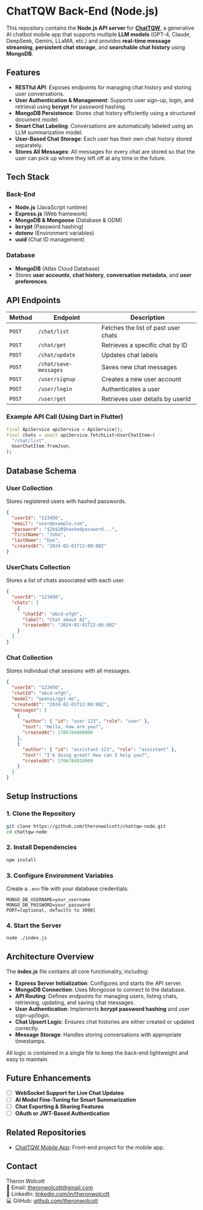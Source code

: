 # ChatTQW Back-End (Node.js)

This repository contains the **Node.js API server** for [**ChatTQW**](https://github.com/theronwolcott/chattqw), a generative AI chatbot mobile app that supports multiple **LLM models** (GPT-4, Claude, DeepSeek, Gemini, LLaMA, etc.) and provides **real-time message streaming**, **persistent chat storage**, and **searchable chat history** using **MongoDB**.

## Features

- **RESTful API**: Exposes endpoints for managing chat history and storing user conversations.
- **User Authentication & Management**: Supports user sign-up, login, and retrieval using **bcrypt** for password hashing.
- **MongoDB Persistence**: Stores chat history efficiently using a structured document model.
- **Smart Chat Labeling**: Conversations are automatically labeled using an LLM summarization model.
- **User-Based Chat Storage**: Each user has their own chat history stored separately.
- **Stores All Messages**: All messages for every chat are stored so that the user can pick up where they left off at any time in the future.

## Tech Stack

### **Back-End**
- **Node.js** (JavaScript runtime)
- **Express.js** (Web framework)
- **MongoDB & Mongoose** (Database & ODM)
- **bcrypt** (Password hashing)
- **dotenv** (Environment variables)
- **uuid** (Chat ID management)

### **Database**
- **MongoDB** (Atlas Cloud Database)
- Stores **user accounts**, **chat history**, **conversation metadata**, and **user preferences**.

## API Endpoints

| Method | Endpoint                | Description                           |
|--------|-------------------------|---------------------------------------|
| `POST` | `/chat/list`            | Fetches the list of past user chats  |
| `POST` | `/chat/get`             | Retrieves a specific chat by ID      |
| `POST` | `/chat/update`          | Updates chat labels                  |
| `POST` | `/chat/save-messages`   | Saves new chat messages              |
| `POST` | `/user/signup`          | Creates a new user account           |
| `POST` | `/user/login`           | Authenticates a user                 |
| `POST` | `/user/get`             | Retrieves user details by userId     |

### **Example API Call** (Using Dart in Flutter)
```dart
final ApiService apiService = ApiService();
final chats = await apiService.fetchList<UserChatItem>(
  "/chat/list",
  UserChatItem.fromJson,
);
```

## **Database Schema**

### **User Collection**
Stores registered users with hashed passwords.
```json
{
  "userId": "123456",
  "email": "user@example.com",
  "password": "$2b$10$hashedpassword...",
  "firstName": "John",
  "lastName": "Doe",
  "createdAt": "2024-02-01T12:00:00Z"
}
```

### **UserChats Collection**
Stores a list of chats associated with each user.
```json
{
  "userId": "123456",
  "chats": [
    {
      "chatId": "abcd-efgh",
      "label": "Chat about AI",
      "createdAt": "2024-02-01T12:00:00Z"
    }
  ]
}
```

### **Chat Collection**
Stores individual chat sessions with all messages.
```json
{
  "userId": "123456",
  "chatId": "abcd-efgh",
  "model": "openai/gpt-4o",
  "createdAt": "2024-02-01T12:00:00Z",
  "messages": [
    {
      "author": { "id": "user-123", "role": "user" },
      "text": "Hello, how are you?",
      "createdAt": 1706784000000
    },
    {
      "author": { "id": "assistant-123", "role": "assistant" },
      "text": "I'm doing great! How can I help you?",
      "createdAt": 1706784010000
    }
  ]
}
```

## **Setup Instructions**

### **1. Clone the Repository**
```sh
git clone https://github.com/theronwolcott/chattqw-node.git
cd chattqw-node
```

### **2. Install Dependencies**
```sh
npm install
```

### **3. Configure Environment Variables**
Create a `.env` file with your database credentials:
```
MONGO_DB_USERNAME=your_username
MONGO_DB_PASSWORD=your_password
PORT=[optional, defaults to 3000]
```

### **4. Start the Server**
```sh
node ./index.js
```

## **Architecture Overview**

The **index.js** file contains all core functionality, including:

- **Express Server Initialization**: Configures and starts the API server.
- **MongoDB Connection**: Uses Mongoose to connect to the database.
- **API Routing**: Defines endpoints for managing users, listing chats, retrieving, updating, and saving chat messages.
- **User Authentication**: Implements **bcrypt password hashing** and user sign-up/login.
- **Chat Upsert Logic**: Ensures chat histories are either created or updated correctly.
- **Message Storage**: Handles storing conversations with appropriate timestamps.

All logic is contained in a single file to keep the back-end lightweight and easy to maintain.

## **Future Enhancements**

- [ ] **WebSocket Support for Live Chat Updates**
- [ ] **AI Model Fine-Tuning for Smart Summarization**
- [ ] **Chat Exporting & Sharing Features**
- [ ] **OAuth or JWT-Based Authentication**

## Related Repositories

- [ChatTQW Mobile App](https://github.com/theronwolcott/chattqw): Front-end project for the mobile app.

## **Contact**

Theron Wolcott  
📧 Email: theronwolcott@gmail.com  
🔗 LinkedIn: [linkedin.com/in/theronwolcott](https://linkedin.com/in/theronwolcott)  
💻 GitHub: [github.com/theronwolcott](https://github.com/theronwolcott)